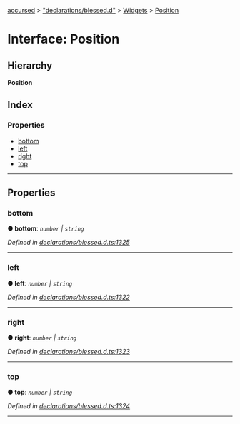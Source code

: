 [accursed](../README.md) > ["declarations/blessed.d"](../modules/_declarations_blessed_d_.md) > [Widgets](../modules/_declarations_blessed_d_.widgets.md) > [Position](../interfaces/_declarations_blessed_d_.widgets.position.md)

# Interface: Position

## Hierarchy

**Position**

## Index

### Properties

* [bottom](_declarations_blessed_d_.widgets.position.md#bottom)
* [left](_declarations_blessed_d_.widgets.position.md#left)
* [right](_declarations_blessed_d_.widgets.position.md#right)
* [top](_declarations_blessed_d_.widgets.position.md#top)

---

## Properties

<a id="bottom"></a>

###  bottom

**● bottom**: *`number` \| `string`*

*Defined in [declarations/blessed.d.ts:1325](https://github.com/cancerberoSgx/accursed/blob/978b980/src/declarations/blessed.d.ts#L1325)*

___
<a id="left"></a>

###  left

**● left**: *`number` \| `string`*

*Defined in [declarations/blessed.d.ts:1322](https://github.com/cancerberoSgx/accursed/blob/978b980/src/declarations/blessed.d.ts#L1322)*

___
<a id="right"></a>

###  right

**● right**: *`number` \| `string`*

*Defined in [declarations/blessed.d.ts:1323](https://github.com/cancerberoSgx/accursed/blob/978b980/src/declarations/blessed.d.ts#L1323)*

___
<a id="top"></a>

###  top

**● top**: *`number` \| `string`*

*Defined in [declarations/blessed.d.ts:1324](https://github.com/cancerberoSgx/accursed/blob/978b980/src/declarations/blessed.d.ts#L1324)*

___

